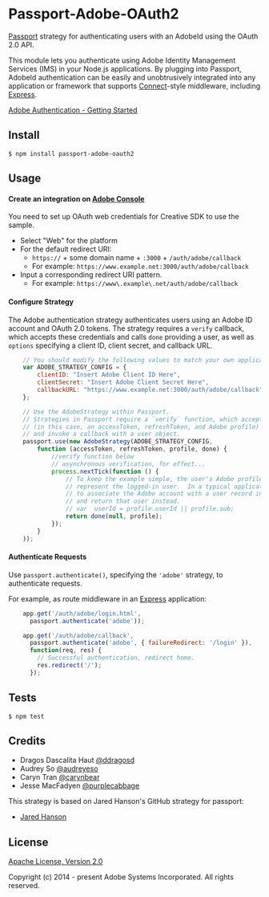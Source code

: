 # Passport-Adobe-OAuth2

[Passport](http://passportjs.org/) strategy for authenticating users with an AdobeId using the OAuth 2.0 API.

This module lets you authenticate using Adobe Identity Management Services (IMS) in your Node.js applications.
By plugging into Passport, AdobeId authentication can be easily and
unobtrusively integrated into any application or framework that supports
[Connect](http://www.senchalabs.org/connect/)-style middleware, including
[Express](http://expressjs.com/).

[Adobe Authentication - Getting Started](https://www.adobe.io/apis/cloudplatform/console/authentication/gettingstarted.html)

## Install

    $ npm install passport-adobe-oauth2

## Usage

#### Create an integration on [Adobe Console](https://console.adobe.io/)
You need to set up OAuth web credentials for Creative SDK to use the sample. 
* Select "Web" for the platform
* For the default redirect URI:
	* `https://` +   some domain name +  `:3000` + `/auth/adobe/callback`
	* For example: `https://www.example.net:3000/auth/adobe/callback`
* Input a corresponding redirect URI pattern.
	* For example: `https://www\.example\.net/auth/adobe/callback`

#### Configure Strategy

The Adobe authentication strategy authenticates users using an Adobe ID account
and OAuth 2.0 tokens.  The strategy requires a `verify` callback, which accepts
these credentials and calls `done` providing a user, as well as `options`
specifying a client ID, client secret, and callback URL.

```js
    // You should modify the following values to match your own application
    var ADOBE_STRATEGY_CONFIG = {
        clientID: "Insert Adobe Client ID Here",
        clientSecret: "Insert Adobe Client Secret Here",
        callbackURL: "https://www.example.net:3000/auth/adobe/callback"
    };

    // Use the AdobeStrategy within Passport.
    // Strategies in Passport require a `verify` function, which accepts credentials
    // (in this case, an accessToken, refreshToken, and Adobe profile)
    // and invoke a callback with a user object.
    passport.use(new AdobeStrategy(ADOBE_STRATEGY_CONFIG,
        function (accessToken, refreshToken, profile, done) {
            //verify function below
            // asynchronous verification, for effect...
            process.nextTick(function () {
                // To keep the example simple, the user's Adobe profile is returned to
                // represent the logged-in user.  In a typical application, you would want
                // to associate the Adobe account with a user record in your database,
                // and return that user instead.
                // var  userId = profile.userId || profile.sub;
                return done(null, profile);
            });
        }
    ));
```    

#### Authenticate Requests

Use `passport.authenticate()`, specifying the `'adobe'` strategy, to
authenticate requests.

For example, as route middleware in an [Express](http://expressjs.com/)
application:

```js
    app.get('/auth/adobe/login.html',
      passport.authenticate('adobe'));

    app.get('/auth/adobe/callback',
      passport.authenticate('adobe', { failureRedirect: '/login' }),
      function(req, res) {
        // Successful authentication, redirect home.
        res.redirect('/');
      });
```

## Tests

    $ npm test

## Credits

  - Dragos Dascalita Haut [@ddragosd](https://github.com/ddragosd)
  - Audrey So [@audreyeso](https://github.com/audreyeso)
  - Caryn Tran [@carynbear](https://github.com/carynbear)
  - Jesse MacFadyen [@purplecabbage](https://github.com/purplecabbage)

  This strategy is based on Jared Hanson's GitHub strategy for passport:  
  - [Jared Hanson](https://github.com/jaredhanson)

## License

[Apache License, Version 2.0](http://www.apache.org/licenses/LICENSE-2.0)

Copyright (c) 2014 - present Adobe Systems Incorporated. All rights reserved.

